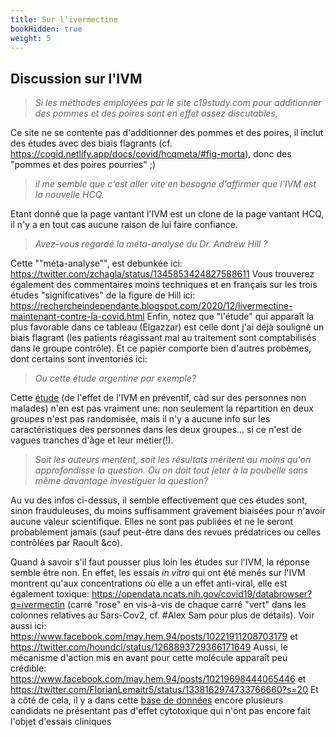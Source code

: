 ```yaml
---
title: Sur l'ivermectine
bookHidden: true
weight: 5
---
```


## **Discussion sur l'IVM**

> _Si les méthodes employées par le site c19study.com pour additionner des pommes et des poires sont en effet assez discutables,_

Ce site ne se contente pas d'additionner des pommes et des poires, il inclut des études avec des biais flagrants (cf. https://cogid.netlify.app/docs/covid/hcqmeta/#fig-morta), donc des "pommes et des poires pourries" ;)

> _il me semble que c'est aller vite en besogne d'affirmer que l'IVM est la nouvelle HCQ._

Etant donné que la page vantant l'IVM est un clone de la page vantant HCQ, il n'y a en tout cas aucune raison de lui faire confiance.

> _Avez-vous regardé la méta-analyse du Dr. Andrew Hill ?_

Cette ""méta-analyse"", est debunkée ici: https://twitter.com/zchagla/status/1345853424827588611
Vous trouverez également des commentaires moins techniques et en français sur les trois études "significatives" de la figure de Hill ici: https://rechercheindependante.blogspot.com/2020/12/livermectine-maintenant-contre-la-covid.html
Enfin, notez que "l'étude" qui apparaît la plus favorable dans ce tableau (Elgazzar) est celle dont j'ai déjà souligné un biais flagrant (les patients réagissant mal au traitement sont comptabilisés dans le groupe contrôle). Et ce papier comporte bien d'autres probèmes, dont certains sont inventoriés ici:  

> _Ou cette étude argentine par exemple?_

Cette [étude](https://medicalpressopenaccess.com/upload/1605709669_1007.pdf) (de l'effet de l'IVM en préventif, càd sur des personnes non malades) n'en est pas vraiment une: non seulement la répartition en deux groupes n'est pas randomisée, mais il n'y a aucune info sur les caractéristiques des personnes dans les deux groupes... si ce n'est de vagues tranches d'âge et leur métier(!).

> _Soit les auteurs mentent, soit les résultats méritent au moins qu'on approfondisse la question. Ou on doit tout jeter à la poubelle sans même davantage investiguer la question?_

Au vu des infos ci-dessus, il semble effectivement que ces études sont, sinon frauduleuses, du moins suffisamment gravement biaisées pour n'avoir aucune valeur scientifique. Elles ne sont pas publiées et ne le seront probablement jamais (sauf peut-être dans des revues prédatrices ou celles contrôlées par Raoult &co).

Quand à savoir s'il faut pousser plus loin les études sur l'IVM, la réponse semble être non. En effet, les essais _in vitro_ qui ont été menés sur l'IVM montrent qu'aux concentrations où elle a un effet anti-viral, elle est également toxique: https://opendata.ncats.nih.gov/covid19/databrowser?q=ivermectin (carré "rose" en vis-à-vis de chaque carré "vert" dans les colonnes relatives au Sars-Cov2, cf. #Alex Sam pour plus de détails). Voir aussi ici: https://www.facebook.com/may.hem.94/posts/10221911208703179 et https://twitter.com/houndcl/status/1268893729366171649
Aussi, le mécanisme d'action mis en avant pour cette molécule apparaît peu crédible: https://www.facebook.com/may.hem.94/posts/10219698444065446 et 
https://twitter.com/FlorianLemaitr5/status/1338162974733766660?s=20
Et à côté de cela, il y a dans cette [base de données](https://opendata.ncats.nih.gov/covid19/databrowser) encore plusieurs candidats ne présentant pas d'effet cytotoxique qui n'ont pas encore fait l'objet d'essais cliniques
